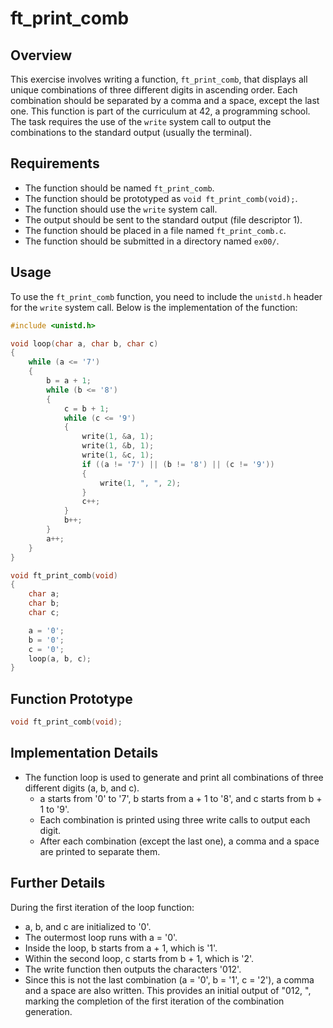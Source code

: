 # ft_print_comb

## Overview

This exercise involves writing a function, `ft_print_comb`, that displays all unique combinations of three different digits in ascending order. Each combination should be separated by a comma and a space, except the last one. This function is part of the curriculum at 42, a programming school. The task requires the use of the `write` system call to output the combinations to the standard output (usually the terminal).

## Requirements

- The function should be named `ft_print_comb`.
- The function should be prototyped as `void ft_print_comb(void);`.
- The function should use the `write` system call.
- The output should be sent to the standard output (file descriptor 1).
- The function should be placed in a file named `ft_print_comb.c`.
- The function should be submitted in a directory named `ex00/`.

## Usage

To use the `ft_print_comb` function, you need to include the `unistd.h` header for the `write` system call. Below is the implementation of the function:

```c
#include <unistd.h>

void loop(char a, char b, char c)
{
    while (a <= '7')
    {
        b = a + 1;
        while (b <= '8')
        {
            c = b + 1;
            while (c <= '9')
            {
                write(1, &a, 1);
                write(1, &b, 1);
                write(1, &c, 1);
                if ((a != '7') || (b != '8') || (c != '9'))
                {
                    write(1, ", ", 2);
                }
                c++;
            }
            b++;
        }
        a++;
    }
}

void ft_print_comb(void)
{
    char a;
    char b;
    char c;

    a = '0';
    b = '0';
    c = '0';
    loop(a, b, c);
}
```
## Function Prototype
```c
void ft_print_comb(void);
```

## Implementation Details
- The function loop is used to generate and print all combinations of three different digits (a, b, and c).
    - a starts from '0' to '7', b starts from a + 1 to '8', and c starts from b + 1 to '9'.
    - Each combination is printed using three write calls to output each digit.
    - After each combination (except the last one), a comma and a space are printed to separate them.

## Further Details
During the first iteration of the loop function:
- a, b, and c are initialized to '0'.
- The outermost loop runs with a = '0'.
- Inside the loop, b starts from a + 1, which is '1'.
- Within the second loop, c starts from b + 1, which is '2'.
- The write function then outputs the characters '012'.
- Since this is not the last combination (a = '0', b = '1', c = '2'), a comma and a space are also written.
This provides an initial output of "012, ", marking the completion of the first iteration of the combination generation.
